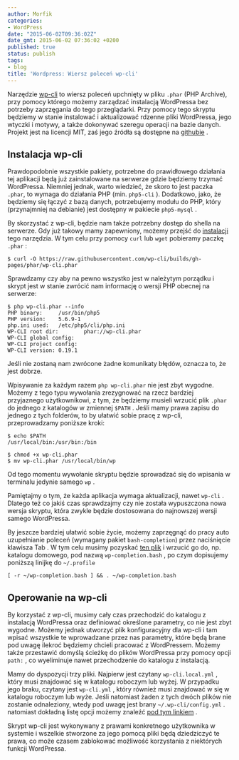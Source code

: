 ```yaml
---
author: Morfik
categories:
- WordPress
date: "2015-06-02T09:36:02Z"
date_gmt: 2015-06-02 07:36:02 +0200
published: true
status: publish
tags:
- blog
title: 'Wordpress: Wiersz poleceń wp-cli'
---
```


Narzędzie [wp-cli](http://wp-cli.org/) to wiersz poleceń upchnięty w pliku `.phar` (PHP Archive),
przy pomocy którego możemy zarządzać instalacją WordPressa bez potrzeby zaprzęgania do tego
przeglądarki. Przy pomocy tego skryptu będziemy w stanie instalować i aktualizować rdzenne pliki
WordPressa, jego wtyczki i motywy, a także dokonywać szeregu operacji na bazie danych. Projekt jest
na licencji MIT, zaś jego źródła są dostępne na [githubie](https://github.com/wp-cli/wp-cli) .

<!--more-->
## Instalacja wp-cli

Prawdopodobnie wszystkie pakiety, potrzebne do prawidłowego działania tej aplikacji będą już
zainstalowane na serwerze gdzie będziemy trzymać WordPressa. Niemniej jednak, warto wiedzieć, że
skoro to jest paczka `.phar`, to wymaga do działania PHP (min. `php5-cli` ). Dodatkowo, jako, że
będziemy się łączyć z bazą danych, potrzebujemy modułu do PHP, który (przynajmniej na debianie)
jest dostępny w pakiecie `php5-mysql` .

By skorzystać z wp-cli, będzie nam także potrzebny dostęp do shella na serwerze. Gdy już takowy mamy
zapewniony, możemy przejść do [instalacji](http://wp-cli.org/#install) tego narzędzia. W tym celu
przy pomocy `curl` lub `wget` pobieramy paczkę `.phar` :

    $ curl -O https://raw.githubusercontent.com/wp-cli/builds/gh-pages/phar/wp-cli.phar

Sprawdzamy czy aby na pewno wszystko jest w należytym porządku i skrypt jest w stanie zwrócić nam
informację o wersji PHP obecnej na serwerze:

    $ php wp-cli.phar --info
    PHP binary:     /usr/bin/php5
    PHP version:    5.6.9-1
    php.ini used:   /etc/php5/cli/php.ini
    WP-CLI root dir:        phar://wp-cli.phar
    WP-CLI global config:
    WP-CLI project config:
    WP-CLI version: 0.19.1

Jeśli nie zostaną nam zwrócone żadne komunikaty błędów, oznacza to, że jest dobrze.

Wpisywanie za każdym razem `php wp-cli.phar` nie jest zbyt wygodne. Możemy z tego typu wywołania
zrezygnować na rzecz bardziej przyjaznego użytkownikowi, z tym, że będziemy musieli wrzucić plik
`.phar` do jednego z katalogów w zmiennej `$PATH` . Jeśli mamy prawa zapisu do jednego z tych
folderów, to by ułatwić sobie pracę z wp-cli, przeprowadzamy poniższe kroki:

    $ echo $PATH
    /usr/local/bin:/usr/bin:/bin

    $ chmod +x wp-cli.phar
    $ mv wp-cli.phar /usr/local/bin/wp

Od tego momentu wywołanie skryptu będzie sprowadzać się do wpisania w terminalu jedynie samego `wp`
.

Pamiętajmy o tym, że każda aplikacja wymaga aktualizacji, nawet `wp-cli` . Dlatego też co jakiś czas
sprawdzajmy czy nie została wypuszczona nowa wersja skryptu, która zwykle będzie dostosowana do
najnowszej wersji samego WordPressa.

By jeszcze bardziej ułatwić sobie życie, możemy zaprzęgnąć do pracy auto uzupełnianie poleceń
(wymagany pakiet `bash-completion`) przez naciśnięcie klawisza Tab . W tym celu musimy pozyskać [ten
plik](https://raw.githubusercontent.com/wp-cli/wp-cli/master/utils/wp-completion.bash) i wrzucić go
do, np. katalogu domowego, pod nazwą `wp-completion.bash` , po czym dopisujemy poniższą linijkę do
`~/.profile`

    [ -r ~/wp-completion.bash ] && . ~/wp-completion.bash

## Operowanie na wp-cli

By korzystać z wp-cli, musimy cały czas przechodzić do katalogu z instalacją WordPressa oraz
definiować określone parametry, co nie jest zbyt wygodne. Możemy jednak utworzyć plik konfiguracyjny
dla wp-cli i tam wpisać wszystkie te wprowadzane przez nas parametry, które będą brane pod uwagę
ilekroć będziemy chcieli pracować z WordPressem. Możemy także przestawić domyślą ścieżkę do plików
WordPressa przy pomocy opcji `path:` , co wyeliminuje nawet przechodzenie do katalogu z instalacją.

Mamy do dyspozycji trzy pliki. Najpierw jest czytany `wp-cli.local.yml` , który musi znajdować się w
katalogu roboczym lub wyżej. W przypadku jego braku, czytany jest `wp-cli.yml` , który również musi
znajdować w się w katalogu roboczym lub wyże. Jeśli natomiast żaden z tych dwóch plików nie zostanie
odnaleziony, wtedy pod uwagę jest brany `~/.wp-cli/config.yml` . natomiast dokładną listę opcji
możemy znaleźć [pod tym linkiem](https://make.wordpress.org/cli/handbook/config/) .

Skrypt wp-cli jest wykonywany z prawami konkretnego użytkownika w systemie i wszelkie stworzone za
jego pomocą pliki będą dziedziczyć te prawa, co może czasem zablokować możliwość korzystania z
niektórych funkcji WordPressa.
